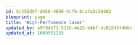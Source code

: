 ```yaml
---
id: 6c255d9f-d458-4650-9cf6-0ca7a3c58682
blueprint: page
title: 'High-Perfomence laser'
updated_by: a9f94671-5326-4e29-b4b7-dc81846f466c
updated_at: 1669561233
---
```

